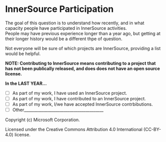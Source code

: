 # InnerSource Participation
The goal of this question is to understand how recently, and in what capacity people have participated in InnerSource activities.   
People may have previous experience longer than a year ago, but getting at their longer history would be a different thpe of question.

Not everyone will be sure of which projects are InnerSource, providing a list would be helpful.

**NOTE: Contributing to InnerSource means contributing to a project that has not been publically released, and does does not have an open source license.**

**In the LAST YEAR...**
- [ ] As part of my work, I have used an InnerSource project.
- [ ] As part of my work, I have contributed to an InnerSource project.
- [ ] As part of my work, I/we have accepted InnerSource contrbibutions.
- [ ] Other________________________________________

Copyright (c) Microsoft Corporation.

Licensed under the Creative Commons Attribution 4.0 International (CC-BY-4.0) license.